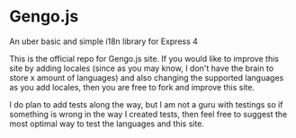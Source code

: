 Gengo.js
=======

 An uber basic and simple i18n library for Express 4

This is the official repo for Gengo.js site. If you would like to improve this site by adding locales (since as you may know, I don't have the brain to store x amount of languages) and also changing the supported languages as you add locales, then you are free to fork and improve this site.

I do plan to add tests along the way, but I am not a guru with testings so if something is wrong in the way I created tests, then feel free to suggest the most optimal way to test the languages and this site.
